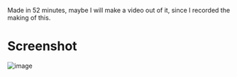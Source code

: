 Made in 52 minutes, maybe I will make a video out of it, since I recorded the making of this.
# Screenshot
![image](https://github.com/1Kxhu/GeometryDash-Position-Changer/assets/115172127/f9af94bf-5cc9-4847-831d-d8fbf1733333)

